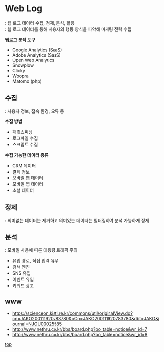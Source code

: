 # Web Log
: 웹 로그 데이터 수집, 정제, 분석, 활용      
: 웹 로그 데이터를 통해 사용자의 행동 양식을 파악해 마케팅 전략 수립   


**웹로그 분석 도구**  
- Google Analytics (SaaS)
- Adobe Analytics (SaaS)
- Open Web Analytics
- Snowplow
- Clicky
- Woopra
- Matomo (php)



## 수집
: 사용자 정보, 접속 환경, 오류 등 


**수집 방법**
- 패킷스피닝
- 로그파일 수집
- 스크립트 수집


**수집 가능한 데이터 종류**
- CRM 데이터
- 결제 정보
- 모바일 웹 데이터
- 모바일 앱 데이터
- 소셜 데이터



## 정제
: 의미없는 데이터는 제거하고 의미있는 데이터는 필터링하여 분석 가능하게 정제



## 분석
: 모바일 사용에 따른 대용량 트래픽 주의  


- 유입 경로, 직접 입력 유무  
- 검색 엔진
- SNS 유입
- 이벤트 유입  
- 키워드 광고



## www

- https://scienceon.kisti.re.kr/commons/util/originalView.do?cn=JAKO200111920783780&oCn=JAKO200111920783780&dbt=JAKO&journal=NJOU00025585
- http://www.nethru.co.kr/bbs/board.php?bo_table=notice&wr_id=7
- http://www.nethru.co.kr/bbs/board.php?bo_table=notice&wr_id=8



[top](#)
